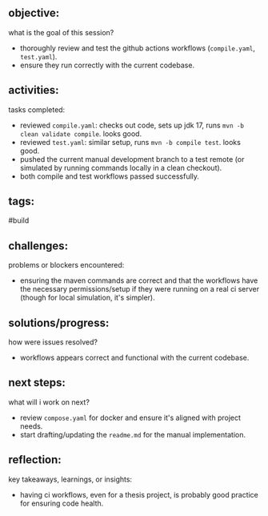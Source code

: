 ## objective:
what is the goal of this session?
- thoroughly review and test the github actions workflows (`compile.yaml`, `test.yaml`).
- ensure they run correctly with the current codebase.

## activities:
tasks completed:
- reviewed `compile.yaml`: checks out code, sets up jdk 17, runs `mvn -b clean validate compile`. looks good.
- reviewed `test.yaml`: similar setup, runs `mvn -b compile test`. looks good.
- pushed the current manual development branch to a test remote (or simulated by running commands locally in a clean checkout).
- both compile and test workflows passed successfully.

## tags:
 #build 

## challenges:
problems or blockers encountered: 
- ensuring the maven commands are correct and that the workflows have the necessary permissions/setup if they were running on a real ci server (though for local simulation, it's simpler).

## solutions/progress:
how were issues resolved?
- workflows appears correct and functional with the current codebase.

## next steps:
what will i work on next?
- review `compose.yaml` for docker and ensure it's aligned with project needs.
- start drafting/updating the `readme.md` for the manual implementation.

## reflection:
key takeaways, learnings, or insights:
- having ci workflows, even for a thesis project, is probably good practice for ensuring code health.

